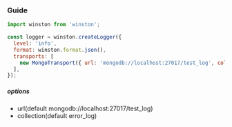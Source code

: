 ### Guide
```js
import winston from 'winston';

const logger = winston.createLogger({
  level: 'info',
  format: winston.format.json(),
  transports: [
    new MongoTransport({ url: 'mongodb://localhost:27017/test_log', collection: 'error_log' }),
  ],
});
```

##### options 
- url(default mongodb://localhost:27017/test_log)
- collection(default error_log)